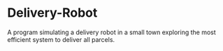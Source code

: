# Delivery-Robot
A program simulating a delivery robot in a small town exploring the most efficient system to deliver all parcels.
